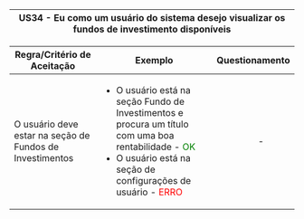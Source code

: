 <table>
    <thead>
        <tr>
            <th colspan="2" rowspan="2"> US34 - Eu como um usuário do sistema desejo visualizar os fundos de investimento disponíveis</th>
        </tr>        
    </thead>
</table>

<table>
    <thead>
        <tr>
            <th>Regra/Critério de Aceitação</th>
            <th>Exemplo</th>
            <th>Questionamento</th>
        </tr>        
    </thead>
    <tbody>
        <tr>
            <td>O usuário deve estar na seção de Fundos de Investimentos</td>
            <td>
                <ul>
                    <li>O usuário está na seção Fundo de Investimentos e procura um título com uma boa rentabilidade  - <span style="color:green">OK</span></li>
                    <li>O usuário está na seção de configurações de usuário - <span style="color:red">ERRO</span></li>
                </ul>
            </td>
            <td>
                <ul>
                    <p align="center">-</p>
                </ul>
            </td>
        </tr>
    </tbody>
</table>